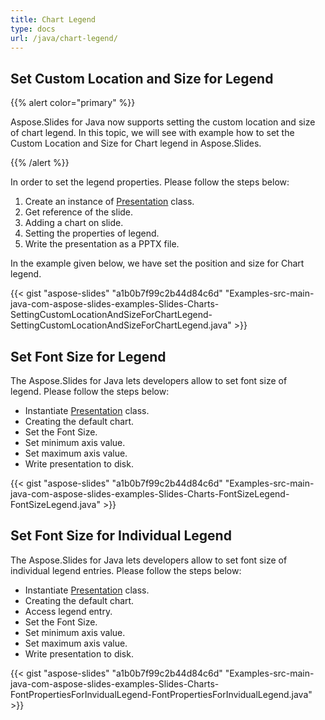 ```yaml
---
title: Chart Legend
type: docs
url: /java/chart-legend/
---
```



## **Set Custom Location and Size for Legend**
{{% alert color="primary" %}} 

Aspose.Slides for Java now supports setting the custom location and size of chart legend. In this topic, we will see with example how to set the Custom Location and Size for Chart legend in Aspose.Slides.

{{% /alert %}} 

In order to set the legend properties. Please follow the steps below:

1. Create an instance of [Presentation](http://www.aspose.com/api/java/slides/com.aspose.slides/classes/Presentation) class.
1. Get reference of the slide.
1. Adding a chart on slide.
1. Setting the properties of legend.
1. Write the presentation as a PPTX file.

In the example given below, we have set the position and size for Chart legend.

{{< gist "aspose-slides" "a1b0b7f99c2b44d84c6d" "Examples-src-main-java-com-aspose-slides-examples-Slides-Charts-SettingCustomLocationAndSizeForChartLegend-SettingCustomLocationAndSizeForChartLegend.java" >}}


## **Set Font Size for Legend**
The Aspose.Slides for Java lets developers allow to set font size of legend. Please follow the steps below: 

- Instantiate [Presentation](http://www.aspose.com/api/net/slides/aspose.slides/presentation) class.
- Creating the default chart.
- Set the Font Size.
- Set minimum axis value.
- Set maximum axis value.
- Write presentation to disk.

{{< gist "aspose-slides" "a1b0b7f99c2b44d84c6d" "Examples-src-main-java-com-aspose-slides-examples-Slides-Charts-FontSizeLegend-FontSizeLegend.java" >}}


## **Set Font Size for Individual Legend**
The Aspose.Slides for Java lets developers allow to set font size of individual legend entries. Please follow the steps below: 

- Instantiate [Presentation](http://www.aspose.com/api/net/slides/aspose.slides/presentation) class.
- Creating the default chart.
- Access legend entry.
- Set the Font Size.
- Set minimum axis value.
- Set maximum axis value.
- Write presentation to disk.

{{< gist "aspose-slides" "a1b0b7f99c2b44d84c6d" "Examples-src-main-java-com-aspose-slides-examples-Slides-Charts-FontPropertiesForInvidualLegend-FontPropertiesForInvidualLegend.java" >}}




